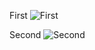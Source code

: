 
First ![First](https://github.com/CSTVann/Python-Style/assets/108693098/23df58ae-7958-4d05-b0b2-173035d320f6)

Second
![Second](https://github.com/CSTVann/Python-Style/assets/108693098/8a812b82-a8da-43e4-8d17-9a670bac5877)
